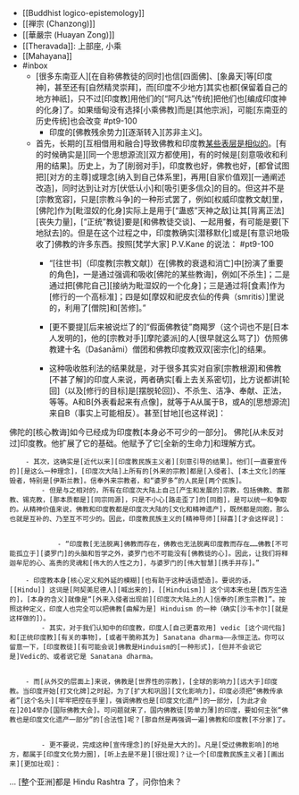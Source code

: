 - [[Buddhist logico-epistemology]]
- [[禅宗 (Chanzong)]]
- [[華嚴宗 (Huayan Zong)]]
- [[Theravada]]: 上部座, 小乘
- [[Mahayana]]
- #inbox
    - [很多东南亚人][在自称佛教徒的同时]也信[四面佛]、[象鼻天]等[印度神]，甚至还有[自然精灵崇拜]，而[印度不少地方]其实也都[保留着自己的地方神祇]，只不过[印度教]用他们的[“阿凡达”传统]把他们也[编成印度神的化身]了。如果缅甸没有选择[小乘佛教]而是[其他宗派]，可能[东南亚的历史传统]也会改变 #pt9-100
        - 印度的[佛教残余势力][逐渐转入][苏非主义]。
    - 首先，长期的[互相借用和融合]导致佛教和印度教[某些表层是相似的](https://www.zhihu.com/question/444094721/answer/1731012446)。[有的时候确实是][同一个思想源流][双方都使用]，有的时候是[刻意吸收和利用的结果]。历史上，为了[削弱对手]，印度教也好，佛教也好，[都曾试图把][对方的主尊]或理念[纳入到自己体系里]，再用[自家价值观][一通阐述改造]，同时达到让对方[伏低认小]和[吸引更多信众]的目的。但这并不是[宗教宽容]，只是[宗教斗争]的一种形式罢了，例如[权威印度教文献]里，[佛陀]作为[毗湿奴的化身]实际上是用于[“蛊惑”天神之敌]让其[背离正法][丧失力量]，[“正统”教徒]要是[和佛教徒交谈]、一起用餐，有可能是要[下地狱去]的。但是在这个过程之中，印度教确实[潜移默化]或是[有意识地吸收了]佛教的许多东西。按照[梵学大家] P.V.Kane 的说法： #pt9-100
        - “[往世书]（印度教[宗教文献]）在[佛教的衰退和消亡]中[扮演了重要的角色]，一是通过强调和吸收[佛陀的某些教诲]，例如[不杀生]；二是通过把[佛陀自己][接纳为毗湿奴的一个化身]；三是通过将[食素]作为[修行的一个高标准]；四是如[摩奴和祀皮衣仙的传典（smritis）]里说的，利用了[僧院]和[苦修]。”

        - [更不要提][后来被说烂了的]“假面佛教徒”商羯罗（这个词也不是[日本人发明的]，他的[宗教对手][摩陀婆派]的人[很早就这么骂了]）仿照佛教建十名（Daśanāmi）僧团和佛教印度教双双[密宗化]的结果。


        - 这种吸收胜利法的结果就是，对于很多其实对自家[宗教根源]和佛教[不甚了解]的印度人来说，两者确实[看上去关系密切]，比方说都讲[轮回]（以及[修行的目标]是[摆脱轮回]）、不杀生、洁净、奉献、正法，等等。A和B[外表看起来有点像]，就等于A从属于B，或A的[思想源流]来自B（事实上可能相反）。甚至[甘地][也这样说]：

佛陀的[核心教诲]如今已经成为印度教[本身必不可少的一部分]。
佛陀[从未反对过]印度教。他扩展了它的基础。他赋予了它[全新的生命力]和理解方式。

        - 其次，这确实是[近代以来][印度教民族主义者][刻意引导的结果]。他们[一直要宣传的][是这么一种理念]，[印度次大陆]上所有的[外来的宗教]都是[入侵者]、[本土文化]的摧毁者，特别是[伊斯兰教]。信奉外来宗教者，和“婆罗多”的人民是[两个民族]。
            - 但是与之相对的，所有在印度次大陆上自己[产生和发展的]宗教，包括佛教、耆那教、锡克教，[那本质都是][同宗同源]，只是不小心[路走歪了]的[同胞]，是可以统一和争取的。从精神价值来说，佛教和印度教都是印度次大陆的[文化和精神遗产]，既然都是同胞，那么也就是互补的、乃至互不可少的。因此，印度教民族主义的[精神导师][辩喜][才会这样说]：


                - “印度教[无法脱离]佛教而存在，佛教也无法脱离印度教而存在……佛教[不可能孤立于][婆罗门]的头脑和哲学之外，婆罗门也不可能没有[佛教徒的心]。因此，让我们将释迦牟尼的心、高贵的灵魂和[伟大的人性之力]，与婆罗门的[伟大智慧][携手并存]。”

        - 印度教本身[核心定义和外延的模糊][也有助于这种话语塑造]。要说的话，[[Hindu]] 这词是[阿契美尼德人][喊出来的]，[[Hinduism]] 这个词本来也是[西方生造的]，[本身的含义]就像是“[外来入侵者出现前][印度次大陆上的人]信奉的[原生宗教]”。按照这种定义，印度人也完全可以把佛教[曲解为是] Hinduism 的一种（确实[沙韦卡尔][就是这样做的]）。
            - 其实，对于我们认知中的印度教，印度人[自己更喜欢用] vedic [这个词代指]和[正统印度教][有关的事物]，[或者干脆称其为] Sanatana dharma——永恒正法。你可以留意一下，[印度教徒][有可能会说]佛教是Hinduism的[一种形式]，[但并不会说它是]Vedic的、或者说它是 Sanatana dharma。


        - 而[从外交的层面上]来说，佛教是[世界性的宗教]，[全球的影响力][远大于]印度教。当印度开始[打文化牌]之时起，为了[扩大和巩固][文化影响力]，印度必须把“佛教传承者”[这个名头][牢牢把控在手里]，强调佛教也是[印度文化遗产]的一部分，[为此才会在]2014举办[国际佛教大会]。可问题就来了，国内佛教徒[势单力薄]的印度，要如何主张“佛教也是印度文化遗产一部分”的[合法性]呢？[那自然是再强调一遍]佛教和印度教[不分家]了。


            - 更不要说，完成这种[宣传理念]的[好处是大大的]。凡是[受过佛教影响]的地方，都属于[印度文化势力圈]，[听上去是不是][很壮观]？让一个[印度教民族主义者][画出来][更加壮观]：
...
[整个亚洲]都是 Hindu Rashtra 了，问你怕未？
